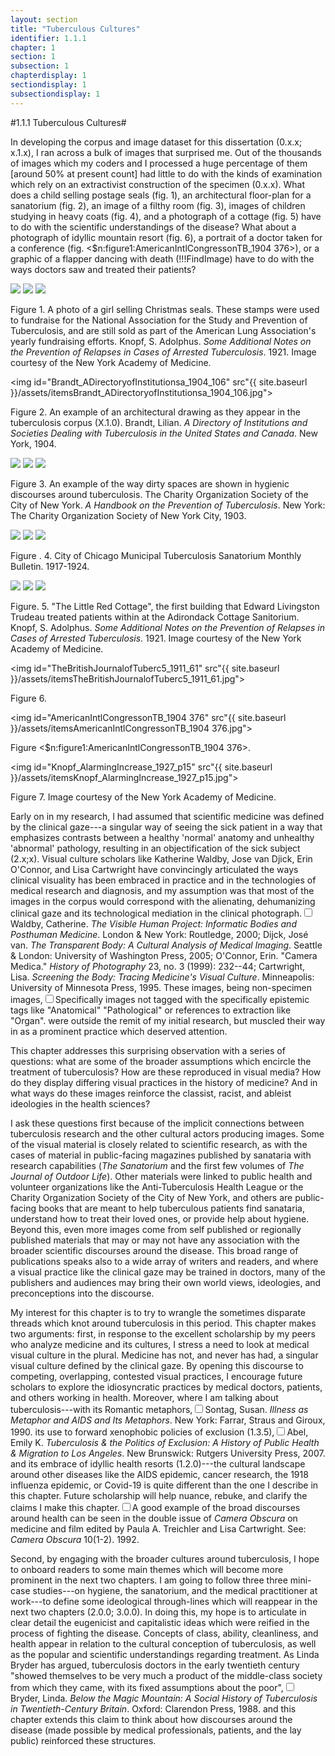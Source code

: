 ```yaml
---
layout: section
title: "Tuberculous Cultures"
identifier: 1.1.1
chapter: 1
section: 1
subsection: 1
chapterdisplay: 1
sectiondisplay: 1
subsectiondisplay: 1
---
```


#1.1.1 Tuberculous Cultures#

In developing the corpus and image dataset for this dissertation (0.x.x; x.1.x), I ran across a bulk of images that surprised me. Out of the thousands of images which my coders and I processed a huge percentage of them [around 50% at present count] had little to do with the kinds of examination which rely on an extractivist construction of the specimen (0.x.x). What does a child selling postage seals (fig. 1), an architectural floor-plan for a sanatorium (fig. 2), an image of a filthy room (fig. 3), images of children studying in heavy coats (fig. 4), and a photograph of a cottage (fig. 5) have to do with the scientific understandings of the disease? What about a photograph of idyllic mountain resort (fig. 6), a portrait of a doctor taken for a conference (fig. <$n:figure1:AmericanIntlCongressonTB_1904 376>), or a graphic of a flapper dancing with death (!!!FindImage) have to do with the ways doctors saw and treated their patients? 

<img id="Knopf_1922_0003_Cropped" class="opaque" src="{{ site.baseurl }}/assets/items/Knopf_1922_0003_Cropped_opaque.jpg">

<img id="Knopf_1922_0003_Cropped" class="transparent" src="{{ site.baseurl }}/assets/items/Knopf_1922_0003_Cropped.jpg">

<img id="-Knopf_1922_0003_Cropped" class="partially-opaque" src="{{ site.baseurl }}/assets/items/Knopf_1922_0003_Cropped_partial.jpg">

Figure 1. A photo of a girl selling Christmas seals. These stamps were used to fundraise for the National Association for the Study and Prevention of Tuberculosis, and are still sold as part of the American Lung Association's yearly fundraising efforts. Knopf, S. Adolphus. *Some Additional Notes on the Prevention of Relapses in Cases of Arrested Tuberculosis*. 1921. Image courtesy of the New York Academy of Medicine.

<img id="Brandt_ADirectoryofInstitutionsa_1904_106" src"{{ site.baseurl }}/assets/itemsBrandt_ADirectoryofInstitutionsa_1904_106.jpg">

Figure  2. An example of an architectural drawing as they appear in the tuberculosis corpus (X.1.0). Brandt, Lilian. *A Directory of Institutions and Societies Dealing with Tuberculosis in the United States and Canada*. New York, 1904.

<img id="CharityOrganiza_AHandbookonthePreventiono_1903_350" class="opaque" src="{{ site.baseurl }}/assets/items/CharityOrganiza_AHandbookonthePreventiono_1903_350_opaque.jpg">

<img id="CharityOrganiza_AHandbookonthePreventiono_1903_350" class="transparent" src="{{ site.baseurl }}/assets/items/CharityOrganiza_AHandbookonthePreventiono_1903_350.jpg">

<img id="CharityOrganiza_AHandbookonthePreventiono_1903_350" class="partially-opaque" src="{{ site.baseurl }}/assets/items/CharityOrganiza_AHandbookonthePreventiono_1903_350_partial.jpg">

Figure 3. An example of the way dirty spaces are shown in hygienic discourses around tuberculosis. The Charity Organization Society of the City of New York. *A Handbook on the Prevention of Tuberculosis*. New York: The Charity Organization Society of New York City, 1903.

<img id="CharityOrganiza_AHandbookonthePreventiono_1903_350" class="opaque" src="{{ site.baseurl }}/assets/items/CharityOrganiza_AHandbookonthePreventiono_1903_350_opaque.jpg">

<img id="CharityOrganiza_AHandbookonthePreventiono_1903_350" class="transparent" src="{{ site.baseurl }}/assets/items/CharityOrganiza_AHandbookonthePreventiono_1903_350.jpg">

<img id="CharityOrganiza_AHandbookonthePreventiono_1903_350" class="partially-opaque" src="{{ site.baseurl }}/assets/items/CharityOrganiza_AHandbookonthePreventiono_1903_350_partial.jpg">

Figure . 4. City of Chicago Municipal Tuberculosis Sanatorium Monthly Bulletin. 1917-1924.

<img id="Knopf_1922_0001_Cropped" class="opaque" src="{{ site.baseurl }}/assets/items/Knopf_1922_0001_Cropped_opaque.jpg">

<img id="Knopf_1922_0001_Cropped" class="transparent" src="{{ site.baseurl }}/assets/items/Knopf_1922_0001_Cropped.jpg">

<img id="Knopf_1922_0001_Cropped" class="partially-opaque" src="{{ site.baseurl }}/assets/items/Knopf_1922_0001_Cropped_partial.jpg">

Figure. 5. "The Little Red Cottage", the first building that Edward Livingston Trudeau treated patients within at the Adirondack Cottage Sanitorium. Knopf, S. Adolphus. *Some Additional Notes on the Prevention of Relapses in Cases of Arrested Tuberculosis*. 1921. Image courtesy of the New York Academy of Medicine.

<img id="TheBritishJournalofTuberc5_1911_61" src"{{ site.baseurl }}/assets/itemsTheBritishJournalofTuberc5_1911_61.jpg">

Figure 6.

<img id="AmericanIntlCongressonTB_1904 376" src"{{ site.baseurl }}/assets/itemsAmericanIntlCongressonTB_1904 376.jpg">

Figure <$n:figure1:AmericanIntlCongressonTB_1904 376>.

<img id="Knopf_AlarmingIncrease_1927_p15" src"{{ site.baseurl }}/assets/itemsKnopf_AlarmingIncrease_1927_p15.jpg">

Figure 7. Image courtesy of the New York Academy of Medicine.

Early on in my research, I had assumed that scientific medicine was defined by the clinical gaze---a singular way of seeing the sick patient in a way that emphasizes contrasts between a healthy 'normal' anatomy and unhealthy 'abnormal' pathology, resulting in an objectification of the sick subject (2.x;x). Visual culture scholars like Katherine Waldby, Jose van Djick, Erin O'Connor, and Lisa Cartwright have convincingly articulated the ways clinical visuality has been embraced in practice and in the technologies of medical research and diagnosis, and my assumption was that most of the images in the corpus would correspond with the alienating, dehumanizing clinical gaze and its technological mediation in the clinical photograph.<label for="sn-1" class="margin-toggle sidenote-number"></label><input type="checkbox" id="sn-1" class="margin-toggle"><span class="sidenote">Waldby, Catherine. *The Visible Human Project: Informatic Bodies and Posthuman Medicine*. London & New York: Routledge, 2000; Dijck, José van. *The Transparent Body: A Cultural Analysis of Medical Imaging*. Seattle & London: University of Washington Press, 2005; O'Connor, Erin. "Camera Medica." *History of Photography* 23, no. 3 (1999): 232--44; Cartwright, Lisa. *Screening the Body: Tracing Medicine's Visual Culture*. Minneapolis: University of Minnesota Press, 1995.</span> These images, being non-specimen images,<label for="sn-2" class="margin-toggle sidenote-number"></label><input type="checkbox" id="sn-2" class="margin-toggle"><span class="sidenote">Specifically images not tagged with the specifically epistemic tags like "Anatomical" "Pathological" or references to extraction like "Organ".</span> were outside the remit of my initial research, but muscled their way in as a prominent practice which deserved attention.

This chapter addresses this surprising observation with a series of questions: what are some of the broader assumptions which encircle the treatment of tuberculosis? How are these reproduced in visual media? How do they display differing visual practices in the history of medicine? And in what ways do these images reinforce the classist, racist, and ableist ideologies in the health sciences?

I ask these questions first because of the implicit connections between tuberculosis research and the other cultural actors producing images. Some of the visual material is closely related to scientific research, as with the cases of material in public-facing magazines published by sanataria with research capabilities (*The Sanatorium* and the first few volumes of *The Journal of Outdoor Life*). Other materials were linked to public health and volunteer organizations like the Anti-Tuberculosis Health League or the Charity Organization Society of the City of New York, and others are public-facing books that are meant to help tuberculous patients find sanataria, understand how to treat their loved ones, or provide help about hygiene. Beyond this, even more images come from self published or regionally published materials that may or may not have any association with the broader scientific discourses around the disease.  This broad range of publications speaks also to a wide array of writers and readers, and where a visual practice like the clinical gaze may be trained in doctors, many of the publishers and audiences may bring their own world views, ideologies, and preconceptions into the discourse.

My interest for this chapter is to try to wrangle the sometimes disparate threads which knot around tuberculosis in this period. This chapter makes two arguments: first, in response to the excellent scholarship by my peers who analyze medicine and its cultures, I stress a need to look at medical visual culture in the plural. Medicine has not, and never has had, a singular visual culture defined by the clinical gaze. By opening this discourse to competing, overlapping, contested visual practices, I encourage future scholars to explore the idiosyncratic practices by medical doctors, patients, and others working in health. Moreover, where I am talking about tuberculosis---with its Romantic metaphors,<label for="sn-3" class="margin-toggle sidenote-number"></label><input type="checkbox" id="sn-3" class="margin-toggle"><span class="sidenote">Sontag, Susan. *Illness as Metaphor and AIDS and Its Metaphors*. New York: Farrar, Straus and Giroux, 1990.</span>  its use to forward xenophobic policies of exclusion (1.3.5),<label for="sn-4" class="margin-toggle sidenote-number"></label><input type="checkbox" id="sn-4" class="margin-toggle"><span class="sidenote">Abel, Emily K. *Tuberculosis & the Politics of Exclusion: A History of Public Health & Migration to Los Angeles*. New Brunswick: Rutgers University Press, 2007.</span> and its embrace of idyllic health resorts (1.2.0)---the cultural landscape around other diseases like the AIDS epidemic, cancer research, the 1918 influenza epidemic, or Covid-19 is quite different than the one I describe in this chapter. Future scholarship will help nuance, rebuke, and clarify the claims I make this chapter.<label for="sn-5" class="margin-toggle sidenote-number"></label><input type="checkbox" id="sn-5" class="margin-toggle"><span class="sidenote">A good example of the broad discourses around health can be seen in the double issue of *Camera Obscura* on medicine and film edited by Paula A. Treichler and Lisa Cartwright. See: *Camera Obscura* 10(1-2). 1992.</span> 

Second, by engaging with the broader cultures around tuberculosis, I hope to onboard readers to some main themes which will become more prominent in the next two chapters. I am going to follow three three mini-case studies---on hygiene, the sanatorium, and the medical practitioner at work---to define some ideological through-lines which will reappear in the next two chapters (2.0.0; 3.0.0). In doing this, my hope is to articulate in clear detail the eugenicist and capitalistic ideas which were reified in the process of fighting the disease. Concepts of class, ability, cleanliness, and health appear in relation to the cultural conception of tuberculosis, as well as the popular and scientific understandings regarding treatment. As Linda Bryder has argued, tuberculosis doctors in the early twentieth century "showed themselves to be very much a product of the middle-class society from which they came, with its fixed assumptions about the poor",<label for="sn-6" class="margin-toggle sidenote-number"></label><input type="checkbox" id="sn-6" class="margin-toggle"><span class="sidenote">Bryder, Linda. *Below the Magic Mountain: A Social History of Tuberculosis in Twentieth-Century Britain*. Oxford: Clarendon Press, 1988.</span> and this chapter extends this claim to think about how discourses around the disease (made possible by medical professionals, patients, and the lay public) reinforced these structures.